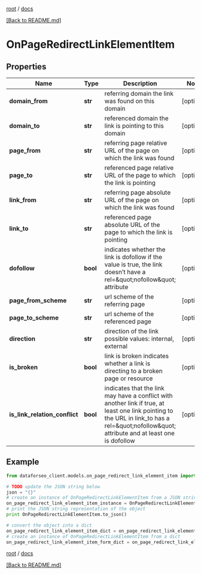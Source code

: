 [root](./../ "root") / [docs](./ "docs")

[[Back to README.md]](./../README.md "[Back to README.md]")

# OnPageRedirectLinkElementItem

## Properties

Name | Type | Description | Notes
------------ | ------------- | ------------- | -------------
**domain_from** | **str** | referring domain the link was found on this domain | [optional]
**domain_to** | **str** | referenced domain the link is pointing to this domain | [optional]
**page_from** | **str** | referring page relative URL of the page on which the link was found | [optional]
**page_to** | **str** | referenced page relative URL of the page to which the link is pointing | [optional]
**link_from** | **str** | referring page absolute URL of the page on which the link was found | [optional]
**link_to** | **str** | referenced page absolute URL of the page to which the link is pointing | [optional]
**dofollow** | **bool** | indicates whether the link is dofollow if the value is true, the link doesn’t have a rel&#x3D;\&quot;nofollow\&quot; attribute | [optional]
**page_from_scheme** | **str** | url scheme of the referring page | [optional]
**page_to_scheme** | **str** | url scheme of the referenced page | [optional]
**direction** | **str** | direction of the link possible values: internal, external | [optional]
**is_broken** | **bool** | link is broken indicates whether a link is directing to a broken page or resource | [optional]
**is_link_relation_conflict** | **bool** | indicates that the link may have a conflict with another link if true, at least one link pointing to the URL in link_to has a rel&#x3D;\&quot;nofollow\&quot; attribute and at least one is dofollow | [optional]

## Example

```python
from dataforseo_client.models.on_page_redirect_link_element_item import OnPageRedirectLinkElementItem

# TODO update the JSON string below
json = "{}"
# create an instance of OnPageRedirectLinkElementItem from a JSON string
on_page_redirect_link_element_item_instance = OnPageRedirectLinkElementItem.from_json(json)
# print the JSON string representation of the object
print OnPageRedirectLinkElementItem.to_json()

# convert the object into a dict
on_page_redirect_link_element_item_dict = on_page_redirect_link_element_item_instance.to_dict()
# create an instance of OnPageRedirectLinkElementItem from a dict
on_page_redirect_link_element_item_form_dict = on_page_redirect_link_element_item.from_dict(on_page_redirect_link_element_item_dict)
```

  

[root](./../ "root") / [docs](./ "docs")

[[Back to README.md]](./../README.md "[Back to README.md]")